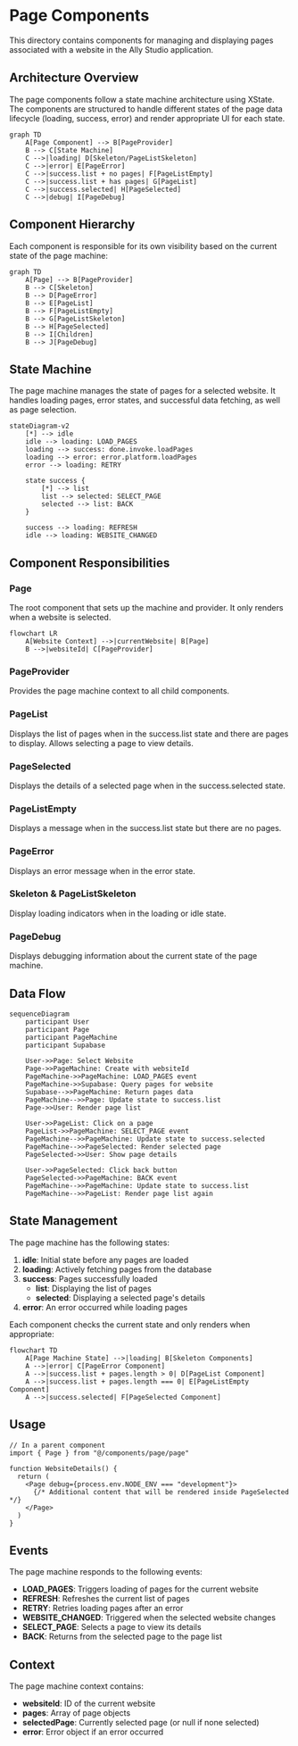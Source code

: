 # Page Components

This directory contains components for managing and displaying pages associated with a website in the Ally Studio application.

## Architecture Overview

The page components follow a state machine architecture using XState. The components are structured to handle different states of the page data lifecycle (loading, success, error) and render appropriate UI for each state.

```mermaid
graph TD
    A[Page Component] --> B[PageProvider]
    B --> C[State Machine]
    C -->|loading| D[Skeleton/PageListSkeleton]
    C -->|error| E[PageError]
    C -->|success.list + no pages| F[PageListEmpty]
    C -->|success.list + has pages| G[PageList]
    C -->|success.selected| H[PageSelected]
    C -->|debug| I[PageDebug]
```

## Component Hierarchy

Each component is responsible for its own visibility based on the current state of the page machine:

```mermaid
graph TD
    A[Page] --> B[PageProvider]
    B --> C[Skeleton]
    B --> D[PageError]
    B --> E[PageList]
    B --> F[PageListEmpty]
    B --> G[PageListSkeleton]
    B --> H[PageSelected]
    B --> I[Children]
    B --> J[PageDebug]
```

## State Machine

The page machine manages the state of pages for a selected website. It handles loading pages, error states, and successful data fetching, as well as page selection.

```mermaid
stateDiagram-v2
    [*] --> idle
    idle --> loading: LOAD_PAGES
    loading --> success: done.invoke.loadPages
    loading --> error: error.platform.loadPages
    error --> loading: RETRY

    state success {
        [*] --> list
        list --> selected: SELECT_PAGE
        selected --> list: BACK
    }

    success --> loading: REFRESH
    idle --> loading: WEBSITE_CHANGED
```

## Component Responsibilities

### Page

The root component that sets up the machine and provider. It only renders when a website is selected.

```mermaid
flowchart LR
    A[Website Context] -->|currentWebsite| B[Page]
    B -->|websiteId| C[PageProvider]
```

### PageProvider

Provides the page machine context to all child components.

### PageList

Displays the list of pages when in the success.list state and there are pages to display. Allows selecting a page to view details.

### PageSelected

Displays the details of a selected page when in the success.selected state.

### PageListEmpty

Displays a message when in the success.list state but there are no pages.

### PageError

Displays an error message when in the error state.

### Skeleton & PageListSkeleton

Display loading indicators when in the loading or idle state.

### PageDebug

Displays debugging information about the current state of the page machine.

## Data Flow

```mermaid
sequenceDiagram
    participant User
    participant Page
    participant PageMachine
    participant Supabase

    User->>Page: Select Website
    Page->>PageMachine: Create with websiteId
    PageMachine->>PageMachine: LOAD_PAGES event
    PageMachine->>Supabase: Query pages for website
    Supabase-->>PageMachine: Return pages data
    PageMachine-->>Page: Update state to success.list
    Page->>User: Render page list

    User->>PageList: Click on a page
    PageList->>PageMachine: SELECT_PAGE event
    PageMachine-->>PageMachine: Update state to success.selected
    PageMachine-->>PageSelected: Render selected page
    PageSelected->>User: Show page details

    User->>PageSelected: Click back button
    PageSelected->>PageMachine: BACK event
    PageMachine-->>PageMachine: Update state to success.list
    PageMachine-->>PageList: Render page list again
```

## State Management

The page machine has the following states:

1. **idle**: Initial state before any pages are loaded
2. **loading**: Actively fetching pages from the database
3. **success**: Pages successfully loaded
   - **list**: Displaying the list of pages
   - **selected**: Displaying a selected page's details
4. **error**: An error occurred while loading pages

Each component checks the current state and only renders when appropriate:

```mermaid
flowchart TD
    A[Page Machine State] -->|loading| B[Skeleton Components]
    A -->|error| C[PageError Component]
    A -->|success.list + pages.length > 0| D[PageList Component]
    A -->|success.list + pages.length === 0| E[PageListEmpty Component]
    A -->|success.selected| F[PageSelected Component]
```

## Usage

```tsx
// In a parent component
import { Page } from "@/components/page/page"

function WebsiteDetails() {
  return (
    <Page debug={process.env.NODE_ENV === "development"}>
      {/* Additional content that will be rendered inside PageSelected */}
    </Page>
  )
}
```

## Events

The page machine responds to the following events:

- **LOAD_PAGES**: Triggers loading of pages for the current website
- **REFRESH**: Refreshes the current list of pages
- **RETRY**: Retries loading pages after an error
- **WEBSITE_CHANGED**: Triggered when the selected website changes
- **SELECT_PAGE**: Selects a page to view its details
- **BACK**: Returns from the selected page to the page list

## Context

The page machine context contains:

- **websiteId**: ID of the current website
- **pages**: Array of page objects
- **selectedPage**: Currently selected page (or null if none selected)
- **error**: Error object if an error occurred
